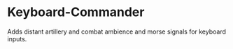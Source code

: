 # Keyboard-Commander
 Adds distant artillery and combat ambience and morse signals for keyboard inputs.
